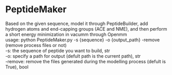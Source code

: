 # PeptideMaker
Based on the given sequence, model it through PeptideBuilder, add hydrogen atoms and end-capping groups (ACE and NME), and then perform a short energy minimization in vacumm through Openmm<br>
usage: python PeptideMaker.py -s {sequence} -o {output_path} -remove (remove process files or not) <br>
-s: the sequence of peptide you want to build, str <br>
-o: specify a path for output (defult path is the current path), str <br>
-remove: remove the files generated during the modelling process (defult is True), bool
